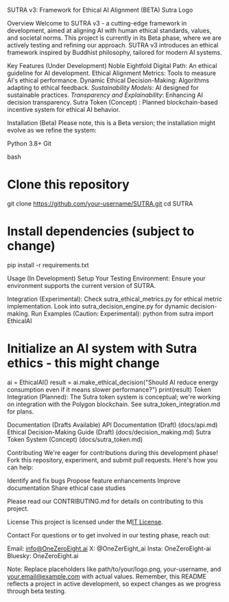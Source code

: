 SUTRA v3: Framework for Ethical AI Alignment (BETA)
Sutra Logo

Overview
Welcome to SUTRA v3 - a cutting-edge framework in development, aimed at aligning AI with human ethical standards, values, and societal norms. This project is currently in its Beta phase, where we are actively testing and refining our approach. SUTRA v3 introduces an ethical framework inspired by Buddhist philosophy, tailored for modern AI systems.

Key Features (Under Development)
Noble Eightfold Digital Path: An ethical guideline for AI development.
Ethical Alignment Metrics: Tools to measure AI's ethical performance.
Dynamic Ethical Decision-Making: Algorithms adapting to ethical feedback.
*Sustainability Models*: AI designed for sustainable practices.
*Transparency and Explainability*: Enhancing AI decision transparency.
Sutra Token (Concept) : Planned blockchain-based incentive system for ethical AI behavior.

Installation (Beta)
Please note, this is a Beta version; the installation might evolve as we refine the system:

Python 3.8+
Git

bash
# Clone this repository
git clone https://github.com/your-username/SUTRA.git
cd SUTRA

# Install dependencies (subject to change)
pip install -r requirements.txt

Usage (In Development)
Setup Your Testing Environment: 
Ensure your environment supports the current version of SUTRA.

Integration (Experimental):
Check sutra_ethical_metrics.py for ethical metric implementation.
Look into sutra_decision_engine.py for dynamic decision-making.
Run Examples (Caution: Experimental):
python
from sutra import EthicalAI

# Initialize an AI system with Sutra ethics - this might change
ai = EthicalAI()
result = ai.make_ethical_decision("Should AI reduce energy consumption even if it means slower performance?")
print(result)
Token Integration (Planned):
The Sutra token system is conceptual; we're working on integration with the Polygon blockchain. See sutra_token_integration.md for plans.

Documentation (Drafts Available)
API Documentation (Draft) (docs/api.md)
Ethical Decision-Making Guide (Draft) (docs/decision_making.md)
Sutra Token System (Concept) (docs/sutra_token.md)

Contributing
We're eager for contributions during this development phase! Fork this repository, experiment, and submit pull requests. Here's how you can help:

Identify and fix bugs
Propose feature enhancements
Improve documentation
Share ethical case studies

Please read our CONTRIBUTING.md for details on contributing to this project.

License
This project is licensed under the M[IT License](LICENSE).

Contact
For questions or to get involved in our testing phase, reach out:

Email: info@OneZeroEight.ai
X: @OneZerEight_ai
Insta: OneZeroEight-ai
Bluesky: OneZeroEight.ai

Note: Replace placeholders like path/to/your/logo.png, your-username, and your.email@example.com with actual values. Remember, this README reflects a project in active development, so expect changes as we progress through beta testing.
